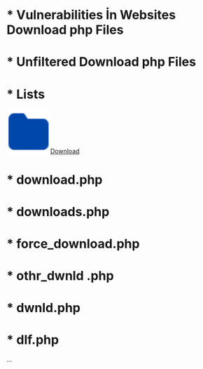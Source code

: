 # * Vulnerabilities İn Websites Download php Files 

# * Unfiltered Download php Files

# * Lists

<a href="https://raw.githubusercontent.com/0x01369/Vulnerable-Download-php-Files/edddb18b44f01e92222650068ff9d898584ff945/folder-fill.svg"><img class="icon" src="https://raw.githubusercontent.com/0x01369/Vulnerable-Download-php-Files/2b4044efa0e580d3fef8226c57b6abd901be8b2c/folder-fill.svg" class="shrinkToFit" width="100" height="100" alt="Directory">Download</a>


# * download.php

# * downloads.php

# * force_download.php

# * othr_dwnld .php

# * dwnld.php

# * dlf.php

...
